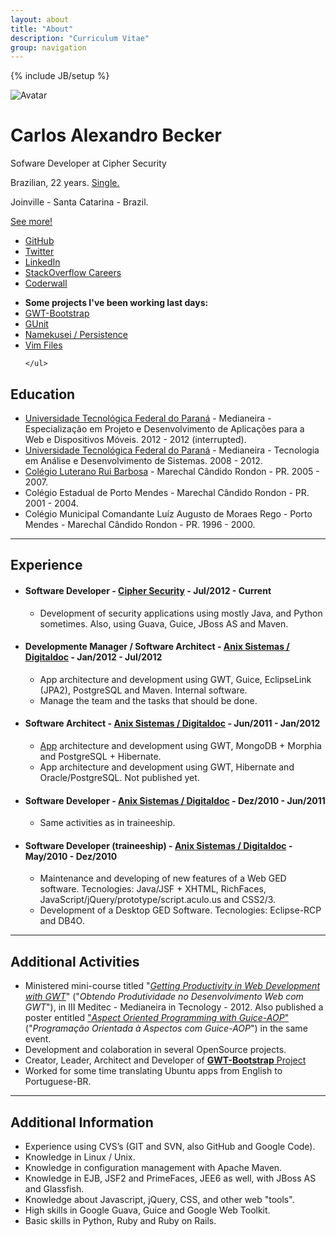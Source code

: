 ```yaml
---
layout: about
title: "About"
description: "Curriculum Vitae"
group: navigation
---
```

{% include JB/setup %}

<div class="jumbotron masthead">
  <div class="container">
    <img src="http://www.gravatar.com/avatar/7ef3cd04888c6d17f34d43e29ec3d46f?rating=PG&amp;size=150" alt="Avatar" class="img-polaroid">
    <h1>Carlos Alexandro Becker</h1>
    <p>Sofware Developer at Cipher Security</p>
    <p>Brazilian, 22 years. <a href="#" rel="tooltip" title="until 1/set :D @carinemeyer &hearts;">Single.</a></p>
    <p>Joinville - Santa Catarina - Brazil.</p>
    <p><a href="#" onclick="$('html, body').animate({scrollTop: $('#more-info').offset().top - 40 }, 2000);" id="see-more-btn" class="btn btn-primary btn-large">See more!</a></p>
    <ul class="masthead-links">
      <li>
	<a href="http://github.com/caarlos0" rel="tooltip" title="see my github profile. lot of projects, including this blog">GitHub</a>
      </li>
      <li>
	<a href="http://twitter.com/caarlos0" rel="tooltip" title="see my twitter profile. posts about mostly anything.">Twitter</a>
      </li>
      <li>
	<a href="http://br.linkedin.com/in/caarlos0" rel="tooltip" title="see my linkedin profile.">LinkedIn</a>
      </li>
      <li>
	<a href="http://careers.stackoverflow.com/caarlos0" rel="tooltip" title="see my stackoverflow careers profile. a 'linkedin' for developers. you shall take a look.">StackOverflow Careers</a>
      </li>
      <li>
      <a href="http://careers.stackoverflow.com/caarlos0" rel="tooltip" title="see my coderwall careers profile.">Coderwall</a>
      </li>
    </ul>
  </div>
</div>
<div class="bs-docs-social">
  <div class="container">
    <ul class="bs-docs-social-buttons">
      <li>
	<b>Some projects I've been working last days: </b>
      </li>
      <li>
	<a href="http://gwtbootstrap.github.com/">GWT-Bootstrap</a>
      </li>
      <li>
	<a href="https://github.com/caarlos0/gunit">GUnit</a>
      </li>
      <li>
	<a href="https://github.com/namekusei/persistence">Namekusei / Persistence</a>
      </li>
      <li>
	<a href="https://github.com/caarlos0/vimfiles">Vim Files</a>
      </li>
      
    </ul>
  </div>
</div>

<div markdown="1" id="more-info" class="container">


## Education

* [Universidade Tecnológica Federal do Paraná](http://www.utfpr.edu.br/) - Medianeira - Especialização em Projeto e Desenvolvimento de Aplicações para a Web e Dispositivos Móveis.  2012 - 2012 (interrupted).
* [Universidade Tecnológica Federal do Paraná](http://www.utfpr.edu.br/) - Medianeira - Tecnologia em Análise e Desenvolvimento de Sistemas. 2008 - 2012.
* [Colégio Luterano Rui Barbosa](http://www.colegioruibarbosa.com.br/) - Marechal Cândido Rondon - PR. 2005 - 2007.
* Colégio Estadual de Porto Mendes - Marechal Cândido Rondon - PR. 2001 - 2004.
* Colégio Municipal Comandante Luíz Augusto de Moraes Rego - Porto Mendes - Marechal Cândido Rondon - PR. 1996 - 2000.

___

## Experience


* #### Software Developer - [Cipher Security](http://www.ciphersec.com.br) - Jul/2012 - Current
	* Development of security applications using mostly Java, and Python sometimes. Also, using Guava, Guice, JBoss AS and Maven.

* #### Developmente Manager / Software Architect - [Anix Sistemas / Digitaldoc](http://www.digitaldoc.com.br) - Jan/2012 - Jul/2012   
	* App architecture and development using GWT, Guice, EclipseLink (JPA2), PostgreSQL and Maven. Internal software.
	* Manage the team and the tasks that should be done.

* #### Software Architect - [Anix Sistemas / Digitaldoc](http://www.digitaldoc.com.br) - Jun/2011 - Jan/2012
	* [App](http://www.publicacoesmunicipais.com.br) architecture and development using GWT,  MongoDB + Morphia and PostgreSQL + Hibernate.
	* App architecture and development using GWT, Hibernate and Oracle/PostgreSQL. Not published yet.
	
* #### Software Developer - [Anix Sistemas / Digitaldoc](http://www.digitaldoc.com.br) - Dez/2010 - Jun/2011
	* Same activities as in traineeship.
	
* #### Software Developer (traineeship) - [Anix Sistemas / Digitaldoc](http://www.digitaldoc.com.br) - May/2010 - Dez/2010
	* Maintenance and developing of new features of a Web GED software. Tecnologies: Java/JSF + XHTML, RichFaces, JavaScript/jQuery/prototype/script.aculo.us and CSS2/3.
	* Development of a Desktop GED Software. Tecnologies: Eclipse-RCP and DB4O.

___

## Additional Activities

* Ministered mini-course titled "[*Getting Productivity in Web Development with GWT*](https://speakerdeck.com/u/caarlos0/p/produtividade-no-desenvolvimento-web-com-gwt "See the slides of this presentation")" ("*Obtendo Produtividade no Desenvolvimento Web com GWT*"), in III Meditec - Medianeira in Tecnology - 2012. Also published a poster entitled ["*Aspect Oriented Programming with Guice-AOP*"](https://speakerdeck.com/u/caarlos0/p/programacao-orientada-a-aspectos-com-guice-aop "See the poster in speakerdeck.") ("*Programação Orientada à Aspectos com Guice-AOP*") in the same event.
* Development and colaboration in several OpenSource projects.
* Creator, Leader, Architect and Developer of [**GWT-Bootstrap** Project](http://gwtbootstrap.github.com/ "Using Twitter's interface library with Google Web Toolkit.")
* Worked for some time translating Ubuntu apps from English to Portuguese-BR.

___

## Additional Information
* Experience using CVS’s (GIT and SVN, also GitHub and Google Code).
* Knowledge in Linux / Unix.
* Knowledge in configuration management with Apache Maven.
* Knowledge in EJB, JSF2 and PrimeFaces, JEE6 as well, with JBoss AS and Glassfish.
* Knowledge about Javascript, jQuery, CSS, and other web "tools".
* High skills in Google Guava, Guice and Google Web Toolkit.
* Basic skills in Python, Ruby and Ruby on Rails.

</div>
